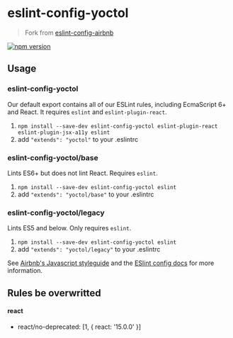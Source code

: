 # eslint-config-yoctol

> Fork from [eslint-config-airbnb](https://github.com/airbnb/javascript/tree/master/packages/eslint-config-airbnb)

[![npm version](https://badge.fury.io/js/eslint-config-yoctol.svg)](http://badge.fury.io/js/eslint-config-yoctol)

## Usage

### eslint-config-yoctol

Our default export contains all of our ESLint rules, including EcmaScript 6+
and React. It requires `eslint` and `eslint-plugin-react`.

1. `npm install --save-dev eslint-config-yoctol eslint-plugin-react eslint-plugin-jsx-a11y eslint`
2. add `"extends": "yoctol"` to your .eslintrc

### eslint-config-yoctol/base

Lints ES6+ but does not lint React. Requires `eslint`.

1. `npm install --save-dev eslint-config-yoctol eslint`
2. add `"extends": "yoctol/base"` to your .eslintrc

### eslint-config-yoctol/legacy

Lints ES5 and below. Only requires `eslint`.

1. `npm install --save-dev eslint-config-yoctol eslint`
2. add `"extends": "yoctol/legacy"` to your .eslintrc

See [Airbnb's Javascript styleguide](https://github.com/yoctol/javascript) and
the [ESlint config docs](http://eslint.org/docs/user-guide/configuring#extending-configuration-files)
for more information.

## Rules be overwritted

#### react

- react/no-deprecated: [1, { react: '15.0.0' }]
